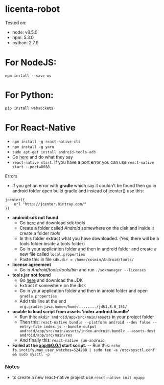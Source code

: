 # licenta-robot

Tested on:
- node: v8.5.0
- npm: 5.3.0
- python: 2.7.9

# For NodeJS:  
`npm install --save ws`

# For Python:  
`pip install websockets`

# For React-Native  
- `npm install -g react-native-cli`  
- `npm install -g yarn`  
- `sudo apt-get install android-tools-adb`  
- Go [here](https://facebook.github.io/react-native/docs/running-on-device.html) and do what they say
- `react-native start`. If you have a port error you can use `react-native start --port=8088`

Errors
- if you get an error with **gradle** which say it couldn't be found then go in android folder open build.gradle and instead of jcenter() use this: 
```
jcenter({
    url "http://jcenter.bintray.com/"
})
```
- **android sdk not found**
  - Go [here](https://developer.android.com/studio/index.html#downloads) and download sdk tools
  - Create a folder called *Android* somewhere on the disk and inside it create a folder *tools*
  - In this folder extract what you have downloaded. (Yes, there will be a tools folder inside a tools folder)
  - Go in your application folder and then in android folder and create a new file called `local.properties`
  - Paste this in file `sdk.dir = /home/cosmin/Android/tools/`
- **license agreement**
  - Go in *Android/tools/tools/bin* and run `./sdkmanager --licenses`
- **tools.jar not found**
    - Go [here](http://www.oracle.com/technetwork/java/javase/downloads/jdk8-downloads-2133151.html) and download the JDK
    - Extract it somewhere on the disk
    - Go in your application folder and then in anroid folder and open `gradle.properties`
    - Add this line at the end `org.gradle.java.home=/home/......../jdk1.8.0_151/`
- **unable to load script from assets 'index.android.bundle'**
    - Run this: `mkdir android/app/src/main/assets` in your project folder
    - Then this: `react-native bundle --platform android --dev false --entry-file index.js --bundle-output android/app/src/main/assets/index.android.bundle --assets-dest android/app/src/main/res`
    - And finally this: `react-native run-android`
- **Failed at the app@0.0.1 start script.**
    -- Run this: `echo fs.inotify.max_user_watches=524288 | sudo tee -a /etc/sysctl.conf && sudo sysctl -p`

### Notes
- to create a new react-native project use `react-native init myapp`
